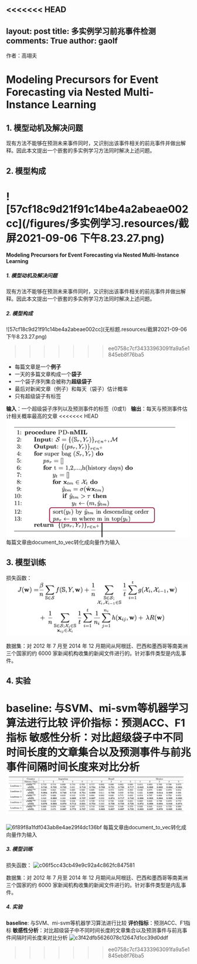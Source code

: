 <<<<<<< HEAD
---
layout: post
title: 多实例学习前兆事件检测
comments: True
author: gaoIf
---
作者：高翊夫

# Modeling Precursors for Event Forecasting via Nested Multi-Instance Learning
## 1. 模型动机及解决问题
现有方法不能够在预测未来事件同时，又识别出该事件相关的前兆事件并做出解释。因此本文提出一个嵌套的多实例学习方法同时解决上述问题。
## 2. 模型构成

![57cf18c9d21f91c14be4a2abeae002cc](/figures/多实例学习.resources/截屏2021-09-06 下午8.23.27.png)
=======
#### Modeling Precursors for Event Forecasting via Nested Multi-Instance Learning
##### 1. 模型动机及解决问题
现有方法不能够在预测未来事件同时，又识别出该事件相关的前兆事件并做出解释。因此本文提出一个嵌套的多实例学习方法同时解决上述问题。
##### 2. 模型构成

![57cf18c9d21f91c14be4a2abeae002cc](无标题.resources/截屏2021-09-06 下午8.23.27.png)
>>>>>>> ee0758c7cf34333963091fa9a5e1845eb8f76ba5

* 每篇文章是一个**例子**
* 一天的多篇文章构成一个**袋子**
* 一个袋子序列集合被称为**超级袋子**
* 最后对新闻文章（例子）和每天（袋子）估计概率
* 只有超级袋子有标签

**输入**：一个超级袋子序列以及预测事件的标签（0或1）
**输出**：每天与预测事件估计相关概率最高的文章
<<<<<<< HEAD
![6f89f8a1fdf043ab8e4ae29f4dc136bf](/figures/多实例学习.resources/0F8D8417-B21F-486A-8626-552190A5362F.png)
每篇文章由document_to_vec转化成向量作为输入

## 3. 模型训练
损失函数：
![c06f5cc43cb49e9c92a4c862fc847581](/figures/多实例学习.resources/80816D8B-6101-4EAA-AB69-291FD7575B71.png)

数据集：对 2012 年 7 月至 2014 年 12 月期间从阿根廷、巴西和墨西哥等南美洲三个国家的约 6000 家新闻机构收集的新闻文件进行的。针对事件类型是内乱事件。

## 4. 实验
**baseline**: 与SVM、mi-svm等机器学习算法进行比较
**评价指标**：预测ACC、F1指标
**敏感性分析**：对比超级袋子中不同时间长度的文章集合以及预测事件与前兆事件间隔时间长度来对比分析
![c3f42dfb5626078c12647d1cc39d0ddf](/figures/多实例学习.resources/346BE9F0-6FC5-44F7-AC5A-83A2BDF267DF.png)
=======
![6f89f8a1fdf043ab8e4ae29f4dc136bf](无标题.resources/0F8D8417-B21F-486A-8626-552190A5362F.png)
每篇文章由document_to_vec转化成向量作为输入

##### 3. 模型训练
损失函数：
![c06f5cc43cb49e9c92a4c862fc847581](无标题.resources/80816D8B-6101-4EAA-AB69-291FD7575B71.png)

数据集：对 2012 年 7 月至 2014 年 12 月期间从阿根廷、巴西和墨西哥等南美洲三个国家的约 6000 家新闻机构收集的新闻文件进行的。针对事件类型是内乱事件。

##### 4. 实验
**baseline**: 与SVM、mi-svm等机器学习算法进行比较
**评价指标**：预测ACC、F1指标
**敏感性分析**：对比超级袋子中不同时间长度的文章集合以及预测事件与前兆事件间隔时间长度来对比分析
![c3f42dfb5626078c12647d1cc39d0ddf](无标题.resources/346BE9F0-6FC5-44F7-AC5A-83A2BDF267DF.png)
>>>>>>> ee0758c7cf34333963091fa9a5e1845eb8f76ba5

